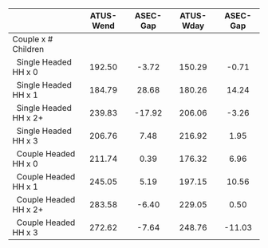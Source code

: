 
|                      |    ATUS-Wend |     ASEC-Gap |    ATUS-Wday |     ASEC-Gap |
| -------------------- | :----------: | :----------: | :----------: | :----------: |
| Couple x # Children  |              |              |              |              |
| &nbsp;&nbsp;Single Headed HH x 0 |       192.50 |        -3.72 |       150.29 |        -0.71 |
| &nbsp;&nbsp;Single Headed HH x 1 |       184.79 |        28.68 |       180.26 |        14.24 |
| &nbsp;&nbsp;Single Headed HH x 2+ |       239.83 |       -17.92 |       206.06 |        -3.26 |
| &nbsp;&nbsp;Single Headed HH x 3 |       206.76 |         7.48 |       216.92 |         1.95 |
| &nbsp;&nbsp;Couple Headed HH x 0 |       211.74 |         0.39 |       176.32 |         6.96 |
| &nbsp;&nbsp;Couple Headed HH x 1 |       245.05 |         5.19 |       197.15 |        10.56 |
| &nbsp;&nbsp;Couple Headed HH x 2+ |       283.58 |        -6.40 |       229.05 |         0.50 |
| &nbsp;&nbsp;Couple Headed HH x 3 |       272.62 |        -7.64 |       248.76 |       -11.03 |

